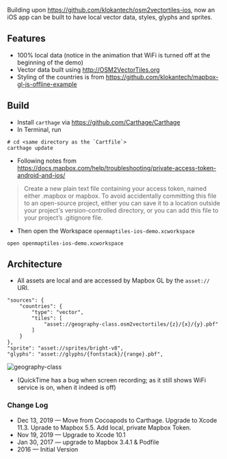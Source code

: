 Building upon https://github.com/klokantech/osm2vectortiles-ios, now an iOS app
can be built to have local vector data, styles, glyphs and sprites.

## Features

* 100% local data (notice in the animation that WiFi is turned off at the beginning of the demo)
* Vector data built using http://OSM2VectorTiles.org
* Styling of the countries is from https://github.com/klokantech/mapbox-gl-js-offline-example

## Build

* Install `carthage` via https://github.com/Carthage/Carthage
* In Terminal, run
~~~
# cd <same directory as the `Cartfile`>
carthage update
~~~

* Following notes from https://docs.mapbox.com/help/troubleshooting/private-access-token-android-and-ios/
> Create a new plain text file containing your access token, named either .mapbox or mapbox. To avoid accidentally committing this file to an open-source project, either you can save it to a location outside your project's version-controlled directory, or you can add this file to your project’s .gitignore file.

* Then open the Workspace `openmaptiles-ios-demo.xcworkspace`
~~~
open openmaptiles-ios-demo.xcworkspace
~~~

## Architecture

* All assets are local and are accessed by Mapbox GL by the `asset://` URI.

```
"sources": {
    "countries": {
        "type": "vector",
        "tiles": [
            "asset://geography-class.osm2vectortiles/{z}/{x}/{y}.pbf"
        ]
    }
},
"sprite": "asset://sprites/bright-v8",
"glyphs": "asset://glyphs/{fontstack}/{range}.pbf",
```


![geography-class](geography-class.gif)

* (QuickTime has a bug when screen recording; as it still shows WiFi service is on, when it indeed is off)


### Change Log

* Dec 13, 2019 — Move from Cocoapods to Carthage.  Upgrade to Xcode 11.3.  Uprade to Mapbox 5.5.  Add local, private Mapbox Token.
* Nov 19, 2019 — Upgrade to Xcode 10.1
* Jan 30, 2017 — upgrade to Mapbox 3.4.1 & Podfile
* 2016 — Initial Version
